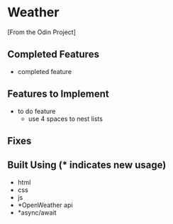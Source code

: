 # Weather

[From the Odin Project]

## Completed Features

- completed feature

## Features to Implement

- to do feature
    - use 4 spaces to nest lists

## Fixes

## Built Using (* indicates new usage)

- html
- css
- js
- *OpenWeather api
- *async/await